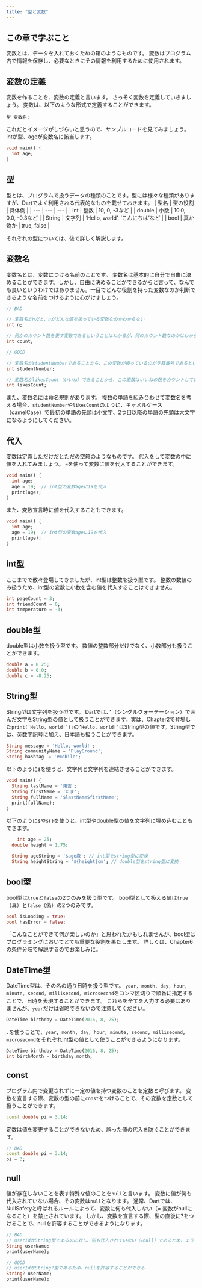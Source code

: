 ```yaml
---
title: "型と変数"
---
```


## この章で学ぶこと
変数とは、データを入れておくための箱のようなものです。
変数はプログラム内で情報を保存し、必要なときにその情報を利用するために使用されます。

## 変数の定義
変数を作ることを、変数の定義と言います。
さっそく変数を定義していきましょう。
変数は、以下のような形式で定義することができます。
```
型 変数名;
```

これだとイメージがしづらいと思うので、サンプルコードを見てみましょう。
intが型、ageが変数名に該当します。
```dart
void main() {
  int age;
}
```

## 型
型とは、プログラムで扱うデータの種類のことです。型には様々な種類がありますが、Dartでよく利用される代表的なものを載せておきます。
| 型名 | 型の役割 | 具体例 |
| --- | --- | --- |
| int | 整数 | 10, 0, -3など |
| double | 小数 | 10.0, 0.0, -0.3など |
| String | 文字列 | ‘Hello, world’, ‘こんにちは’など |
| bool | 真か偽か | true, false |

それぞれの型については、後で詳しく解説します。
## 変数名
変数名とは、変数につける名前のことです。
変数名は基本的に自分で自由に決めることができます。しかし、自由に決めることができるからと言って、なんでも良いというわけではありません。一目でどんな役割を持った変数なのか判断できるような名前をつけるように心がけましょう。
```dart
// BAD

// 変数名がnだと、nがどんな値を扱っている変数なのかわからない
int n;

// 何かのカウント数を表す変数であるということはわかるが、何のカウント数なのかはわからない
int count;
```

```dart
// GOOD

// 変数名がstudentNumberであることから、この変数が扱っているのが学籍番号であるということがわかる
int studentNumber;

// 変数名がlikesCount（いいね）であることから、この変数はいいねの数をカウントしていることがわかる
int likesCount;
```
また、変数名には命名規則があります。
複数の単語を組み合わせて変数名を考える場合、`studentNumber`や`likesCount`のように、キャメルケース（camelCase）で最初の単語の先頭は小文字、2つ目以降の単語の先頭は大文字になるようにしてください。

## 代入
変数は定義しただけだとただの空箱のようなものです。
代入をして変数の中に値を入れてみましょう。
`=`を使って変数に値を代入することができます。
```dart
void main() {
  int age;
  age = 19;  // int型の変数ageに19を代入
  print(age);
}
```

また、変数宣言時に値を代入することもできます。
```dart
void main() {
  int age;
  age = 19;  // int型の変数ageに19を代入
  print(age);
}
```

## int型
ここまでで散々登場してきましたが、int型は整数を扱う型です。
整数の数値のみ扱うため、int型の変数に小数を含む値を代入することはできません。
```dart
int pageCount = 3;
int friendCount = 0;
int temperature = -3;
```

## double型
double型は小数を扱う型です。
数値の整数部分だけでなく、小数部分も扱うことができます。
```dart
double a = 8.25;
double b = 0.0;
double c = -8.25;
```

## String型
String型は文字列を扱う型です。
Dartでは、`’`（シングルクォーテーション）で囲んだ文字をString型の値として扱うことができます。実は、Chapter2で登場した`print(’Hello, world!’);`の`’Hello, world!’`はString型の値です。String型では、英数字記号に加え、日本語も扱うことができます。
```dart
String message = 'Hello, world!';
String communityName = 'PlayGround';
String hashtag　= '#mobile';
```
以下のように`$`を使うと、文字列と文字列を連結させることができます。
```dart
void main() {
  String lastName = '東雲';
  String firstName = 'たま';
  String fullName = '$lastName$firstName';
  print(fullName);
}
```

以下のように`$`や`${}`を使うと、int型やdouble型の値を文字列に埋め込むこともできます。
```dart
	int age = 25;
  double height = 1.75;

  String ageString = '$age歳'; // int型をstring型に変換
  String heightString = '${height}cm'; // double型をstring型に変換
```

## bool型
bool型は`true`と`false`の2つのみを扱う型です。
bool型として扱える値は`true`（真）と`false`（偽）の2つのみです。
```dart
bool isLoading = true;
bool hasError = false;
```
「こんなことができて何が楽しいのか」と思われたかもしれませんが、bool型はプログラミングにおいてとても重要な役割を果たします。
詳しくは、Chapter6の条件分岐で解説するのでお楽しみに。

## DateTime型
DateTime型は、その名の通り日時を扱う型です。
`year, month, day, hour, minute, second, millisecond, microsecond`をコンマ区切りで順番に指定することで、日時を表現することができます。
これらを全てを入力する必要はありませんが、`year`だけは省略できないので注意してください。
```dart
DateTime birthday = DateTime(2016, 8, 25);
```
`.`を使うことで、`year, month, day, hour, minute, second, millisecond, microsecond`をそれぞれint型の値として使うことができるようになります。
```dart
DateTime birthday = DateTime(2016, 8, 25);
int birthMonth = birthday.month;
```

## const
プログラム内で変更されずに一定の値を持つ変数のことを定数と呼びます。
変数を宣言する際、変数の型の前に`const`をつけることで、その変数を定数として扱うことができます。
```dart
const double pi = 3.14;
```
定数は値を変更することができないため、誤った値の代入を防ぐことができます。
```dart
// BAD
const double pi = 3.14;
pi = 3;
```

## null
値が存在しないことを表す特殊な値のことを`null`と言います。
変数に値が何も代入されていない場合、その変数は`null`となります。
通常、Dartでは、NullSafetyと呼ばれるルールによって、変数に何も代入しない（= 変数がnullになること）を禁止されています。
しかし、変数を宣言する際、型の直後に?をつけることで、nullを許容することができるようになります。
```dart
// BAD
// userIdがString型であるのに対し、何も代入されていない（=null）であるため、エラーが発生する。
String userName;
print(userName);

// GOOD
// userIdがString?型であるため、nullを許容することができる
String? userName;
print(userName);
```
